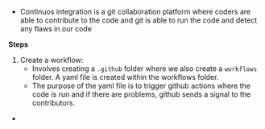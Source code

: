 - Continuos integration is a git collaboration platform where coders are able to contribute to the code and git is able to run the code and detect any flaws in our code

**Steps**
1. Create a workflow:
   - Involves creating a `.github` folder where we also create a `workflows` folder. A yaml file is created within the workflows folder.
   - The purpose of the yaml file is to trigger github actions where the code is run and if there are problems, github sends a signal to the contributors.
- 
